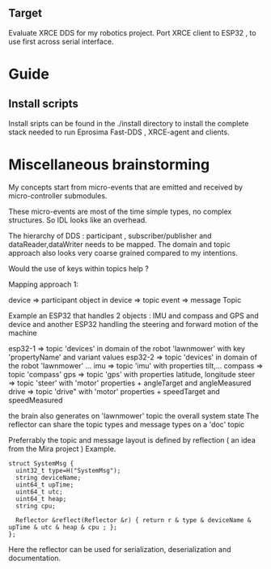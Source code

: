 ## Target
Evaluate XRCE  DDS for my robotics project.
Port XRCE client to ESP32 , to use first across serial interface.


# Guide
## Install scripts
Install sripts can be found in the ./install directory to install the complete stack needed to run Eprosima Fast-DDS , XRCE-agent and clients.

# Miscellaneous brainstorming

My concepts start from micro-events that are emitted and received by micro-controller submodules. 

These micro-events are most of the time simple types, no complex structures. So IDL looks like an overhead.

The hierarchy of DDS : participant , subscriber/publisher and dataReader,dataWriter needs to be mapped.
The domain and topic approach also looks very coarse grained compared to my intentions.

Would the use of keys within topics help ? 

Mapping approach 1:

device => participant
object in device => topic
event => message Topic

Example an ESP32 that handles 2 objects : IMU and compass and GPS and device
and another ESP32 handling the steering and forward motion of the machine

esp32-1 => topic 'devices' in domain of the robot 'lawnmower' with key 'propertyName' and variant values 
esp32-2 => topic 'devices' in domain of the robot 'lawnmower' ...
imu => topic 'imu' with properties tilt,...
compass => topic 'compass' 
gps => topic 'gps' with properties latitude, longitude
steer => topic 'steer' with 'motor' properties + angleTarget and angleMeasured
drive => topic 'drive" with 'motor' properties + speedTarget and speedMeasured

the brain also generates on 'lawnmower' topic the overall system state 
The reflector can share the topic types and message types on a 'doc' topic

Preferrably the topic and message layout is defined by reflection ( an idea from the Mira project )
Example.
```
struct SystemMsg {
  uint32_t type=H("SystemMsg");
  string deviceName;
  uint64_t upTime;
  uint64_t utc;
  uint64_t heap;
  string cpu;
  
  Reflector &reflect(Reflector &r) { return r & type & deviceName & upTime & utc & heap & cpu ; };
};
```
Here the reflector can be used for serialization, deserialization and documentation.

